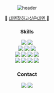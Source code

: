 
<div align='center'>
  
  ![header](https://capsule-render.vercel.app/api?type=venom&color=timeGradient&text=De__eD&animation=twinkling&fontSize=35&height=150&fontAlign=50&fontAlignY=50)

  
   <p> 🧃 <a href="https://pearlluck.tistroy.com"> 데엔잘하고싶은데엔 </a> 🧃 </p> 

  <div>
    <h3> Skills </h3>
      <p>
        <a>
          <img src="https://img.shields.io/badge/Python-3766AB?style=flat-square&logo=Python&logoColor=white">
          <img src="https://img.shields.io/badge/Kotlin-7F52FF?style=flat-square&logo=Kotlin&logoColor=white"/>
          <br>
          <img src="https://img.shields.io/badge/Django-092E20?style=flat-square&logo=Django&logoColor=white"/>
          <img src="https://img.shields.io/badge/Spring-6DB33F?style=flat-square&logo=Spring&logoColor=white"/>
          <img src="https://img.shields.io/badge/SpringBoot-6DB33F?style=flat-square&logo=SpringBoot&logoColor=white"/>
        </a>
        <br>
        <a>
          <img src="https://img.shields.io/badge/Mysql-E6B91E?style=flat-square&logo=MySql&logoColor=white"/>
          <img src="https://img.shields.io/badge/PostgreSQL-4169E1?style=flat-square&logo=PostgreSQL&logoColor=white"/>
          <img src="https://img.shields.io/badge/DuckDB-FFF000?style=flat-square&logo=DuckDB&logoColor=white"/>
          <img src="https://img.shields.io/badge/Elasticsearch-005571?style=flat-square&logo=Elasticsearch&logoColor=white"/>
        </a>
        <br>
        <a>
          <img src="https://img.shields.io/badge/AWS-232F3E?style=flat-square&logo=AmazonAWS&logoColor=white"/>
          <img src="https://img.shields.io/badge/Docker-2496ED?style=flat-square&logo=Docker&logoColor=white"/>
          <img src="https://img.shields.io/badge/Kubernetes-326CE5?style=flat-square&logo=Kubernetes&logoColor=white"/>
          <img src="https://img.shields.io/badge/Airflow-017CEE?style=flat-square&logo=Apache Airflow&logoColor=white"/>
        </a>
      </p>
  </div>
  
  <div>
    <h3> Contact </h3> 
    <p>
      <a href="mailto:gg66477@gmail.com"><img src="https://img.shields.io/badge/Gmail-d14836?style=flat-square&logo=Gmail&logoColor=white&link=gg66477@gmail.com"/></a>
      <a href="https://pearlluck.tistroy.com"><img src="https://img.shields.io/badge/Tistory-000000?style=flat-square&logo=Gmail&logoColor=white&link=pearlluck.tistory.com"/></a>
    </p>
  </div>
  
  <div>

<!--
  ![My GitHub stats](https://github-readme-stats.vercel.app/api?username=vvspearlvvs&show_icons=true&theme=vue-dark)


  [![Tistory's Card](https://github-readme-tistory-card.vercel.app/api?name=pearlluck&theme=vue-dark&postId=786)](https://pearlluck.tistory.com/)
  [![Tistory's Card](https://github-readme-tistory-card.vercel.app/api?name=pearlluck&theme=vue-dark&postId=263)](https://pearlluck.tistory.com/)
-->

  </div>

</div>

<!--
**vvspearlvvs/vvspearlvvs** is a ✨ _special_ ✨ repository because its `README.md` (this file) appears on your GitHub profile.

Here are some ideas to get you started:

- 🔭 I’m currently working on ...
- 🌱 I’m currently learning ...
- 👯 I’m looking to collaborate on ...
- 🤔 I’m looking for help with ...
- 💬 Ask me about ...
- 📫 How to reach me: ...
- 😄 Pronouns: ...
- ⚡ Fun fact: ...
-->
